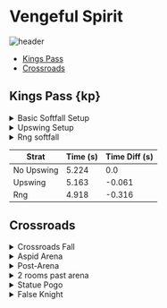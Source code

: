 # Vengeful Spirit  
![header](https://cdn.discordapp.com/attachments/293555577991200770/776706041667911700/unknown.png)
   - [Kings Pass](#kp)
   - [Crossroads](#crossroads)

## Kings Pass {kp}
<details>
  <summary>Basic Softfall Setup</summary>
   Basic softfall setup
   
   ![gif](https://github.com/pes-t/HK-anypercent-stratdump/blob/main/images/vs/kp_noUpswing.webp)
   \
   Most basic version of the softfall setup. Jump right as the floor crumbles and breaks apart, then land on the upper part of the platform.
</details>
<details><summary>Upswing Setup</summary>
   
   Upswing softfall setup
   
   ![gif](https://github.com/pes-t/HK-anypercent-stratdump/blob/main/images/vs/kp_upSwing.webp)
   \
   Slightly more involved version of the softfall setup. Jump right as the floor crumbles and breaks apart, but cancel your upwards momentum with an upswing right as you leave the ground. You should barely need to stop holding right at all. If you find yourself still needing to go neutral, your nail swing is too late. Saves .05-.1 over the non-upswing version of the strat. 

</details>
<details><summary>Rng softfall</summary>
   Rng softfall
   
   ![gif](https://github.com/pes-t/HK-anypercent-stratdump/blob/main/images/vs/kp_rng.webp)
   \
   Fastest way to do the room, but also rng as to when it happens with no tells as to when it will work. Saves 0.3 over the non-upswing version of the strat. 
   

</details>   

   | Strat | Time (s) | Time Diff (s) |
   | ----------- | ----------- | ----------- |
   | No Upswing | 5.224 | 0.0 |
   | Upswing | 5.163 | -0.061 |
   | Rng | 4.918 | -0.316 |
## Crossroads


<details><summary>Crossroads Fall</summary> 

   \
    <img src="https://github.com/pes-t/HK-anypercent-stratdump/blob/main/images/vs/crossroadsFall_rightSide.webp" width="384" height="216"/>
    <img src="https://github.com/pes-t/HK-anypercent-stratdump/blob/main/images/vs/crossroadsFall_middleSlam.webp" width="384" height="216"/>
   \
    <img src="https://github.com/pes-t/HK-anypercent-stratdump/blob/main/images/vs/crossroadsFall_middleDunk.webp" width="384" height="216"/>

</details>
   
   
   
<details><summary>Aspid Arena</summary>
   WIPWIPWIP
   \
   <img src="https://github.com/pes-t/HK-anypercent-stratdump/blob/main/images/vs/crossroadsFall_rightSide.webp" width="384" height="216"/>
   <img src="https://github.com/pes-t/HK-anypercent-stratdump/blob/main/images/vs/crossroadsFall_middleSlam.webp" width="384" height="216"/>
   \
</details>
<details><summary>Post-Arena</summary>
   <img src="https://github.com/pes-t/HK-anypercent-stratdump/blob/main/images/vs/aypapaLineup.PNG" />
   
   Do a full jump at the red line to land on the middle ledge. Jump over the first goam (not quite a full jump) and you should be setup to make the rest of the cycle. 
</details>
   
<details><summary>2 rooms past arena</summary>
   \
   <img src="https://github.com/pes-t/HK-anypercent-stratdump/blob/main/images/vs/postPapa_noLagReduc.webp" width="384" height="216"/>
   <img src="https://github.com/pes-t/HK-anypercent-stratdump/blob/main/images/vs/postPapa_lagReduc.webp" width="384" height="216"/>
   \
   
   This strat involves manipulating the position of a fly so it doesn't kill itself on a goam and cause the game to lag. Do a full jump over the first goam and as high a jump as possible (without bonking on the wall) over the 2nd goam. This saves ~0.1 seconds 

</details>
<details><summary>Statue Pogo</summary>
   \
   <img src="https://github.com/pes-t/HK-anypercent-stratdump/blob/main/images/vs/statuePogo.webp" width="384" height="216"/>
   <img src="https://github.com/pes-t/HK-anypercent-stratdump/blob/main/images/vs/tiktikPogo.webp" width="384" height="216"/>
   
   \
   The bottleneck for statue pogo is moreso in the vertical position of the knight, and less about the horizontal position. Once you clear the platform, you'll need to pause for a bit to let the knight get high enough to land on the platform. 
   
   The tiktik pogo is included for completeness, but doesn't save time over a well executed statue pogo. It is also way harder, but it looks kinda cool so be warned. 
</details>
<details><summary>False Knight</summary>
  \
  <img src="https://github.com/pes-t/HK-anypercent-stratdump/blob/main/images/vs/fk_noJump.webp" width="384" height="216"/>
  <img src="https://github.com/pes-t/HK-anypercent-stratdump/blob/main/images/vs/fk_axJump.webp" width="384" height="216"/> 
  \
   
  Pre-jumping while breaking the FK shortcut allows you to start moving towards the drop a bit sooner than not jumping. 
</details>

